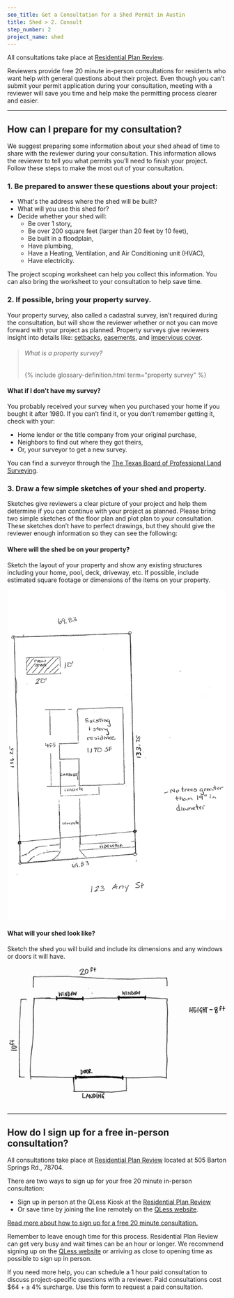 ```yaml
---
seo_title: Get a Consultation for a Shed Permit in Austin
title: Shed > 2. Consult
step_number: 2
project_name: shed
---
```



All consultations take place at [Residential Plan Review](/resources/contact/#residential-plan-review).

Reviewers provide free 20 minute in-person consultations for residents who want help with general questions about their project. Even though you can’t submit your permit application during your consultation, meeting with a reviewer will save you time and help make the permitting process clearer and easier.

---

## How can I prepare for my consultation?

We suggest preparing some information about your shed ahead of time to share with the reviewer during your consultation. This information allows the reviewer to tell you what permits you’ll need to finish your project. Follow these steps to make the most out of your consultation.

### 1. Be prepared to answer these questions about your project:

* What's the address where the shed will be built?
* What will you use this shed for?
* Decide whether your shed will:
  * Be over 1 story,
  * Be over 200 square feet (larger than 20 feet by 10 feet),
  * Be built in a floodplain,
  * Have plumbing,
  * Have a Heating, Ventilation, and Air Conditioning unit (HVAC),
  * Have electricity.

The project scoping worksheet can help you collect this information. You can also bring the worksheet to your consultation to help save time.

### 2. If possible, bring your property survey.

Your property survey, also called a cadastral survey, isn’t required during the consultation, but will show the reviewer whether or not you can move forward with your project as planned. Property surveys give reviewers insight into details like: [setbacks](/resources/glossary/setback), [easements](/resources/glossary/easement), and [impervious cover](/resources/glossary/impervious-cover).

> ###### What is a property survey?
>
> {% include glossary-definition.html term="property survey" %}

#### What if I don't have my survey?

You probably received your survey when you purchased your home if you bought it after 1980. If you can’t find it, or you don’t remember getting it, check with your:

* Home lender or the title company from your original purchase,
* Neighbors to find out where they got theirs,
* Or, your surveyor to get a new survey.

You can find a surveyor through the [The Texas Board of Professional Land Surveying](http://txls.texas.gov/education/).

### 3. Draw a few simple sketches of your shed and property.

Sketches give reviewers a clear picture of your project and help them determine if you can continue with your project as planned. Please bring two simple sketches of the floor plan and plot plan to your consultation. These sketches don’t have to perfect drawings, but they should give the reviewer enough information so they can see the following:

#### Where will the shed be on your property?

Sketch the layout of your property and show any existing structures including your home, pool, deck, driveway, etc. If possible, include estimated square footage or dimensions of the items on your property.

![](/uploads/versions/shed-sample-property-sketch---x----1000-1500x---.png)

#### What will your shed look like?

Sketch the shed you will build and include its dimensions and any windows or doors it will have.![](/uploads/versions/shed-sample-layout-sketch---x----1500-1000x---.png)

---

## How do I sign up for a free in-person consultation?

All consultations take place at [Residential Plan Review](/resources/contact/#residential-plan-review) located at 505 Barton Springs Rd., 78704.

There are two ways to sign up for your free 20 minute in-person consultation:

* Sign up in person at the QLess Kiosk at the [Residential Plan Review](/resources/contact/#residential-plan-review)
* Or save time by joining the line remotely on the [QLess website](https://kiosk.qless.com/kiosk/app/home/19062?queues=63813,65072,64852,64862,66812).

[Read more about how to sign up for a free 20 minute consultation.](/residential-toolkit/sign-up-on-qless)

Remember to leave enough time for this process. Residential Plan Review can get very busy and wait times can be an hour or longer. We recommend signing up on the [QLess website](https://kiosk.qless.com/kiosk/app/home/19062?queues=63813,65072,64852,64862,66812) or arriving as close to opening time as possible to sign up in person.

If you need more help, you can schedule a 1 hour paid consultation to discuss project-specific questions with a reviewer. Paid consultations cost $64 + a 4% surcharge. Use this form to request a paid consultation.
